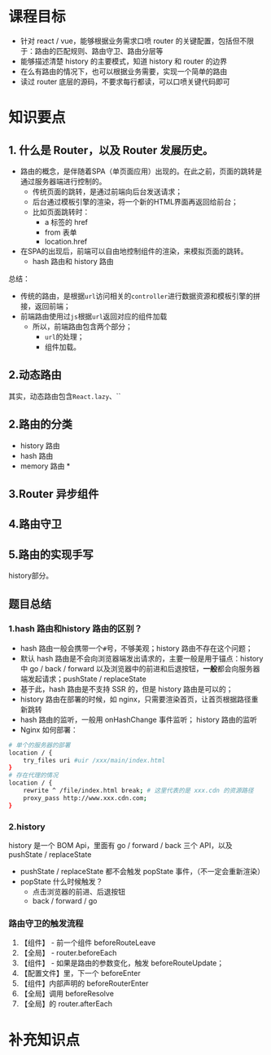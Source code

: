 # 课程目标

- 针对 react / vue，能够根据业务需求口喷 router 的关键配置，包括但不限于：路由的匹配规则、路由守卫、路由分层等
- 能够描述清楚 history 的主要模式，知道 history 和 router 的边界
- 在么有路由的情况下，也可以根据业务需要，实现一个简单的路由
- 读过 router 底层的源码，不要求每行都读，可以口喷关键代码即可

# 知识要点

## 1. 什么是 Router，以及 Router 发展历史。

- 路由的概念，是伴随着SPA（单页面应用）出现的。在此之前，页面的跳转是通过服务器端进行控制的。
  - 传统页面的跳转，是通过前端向后台发送请求；
  - 后台通过模板引擎的渲染，将一个新的HTML界面再返回给前台；
  - 比如页面跳转时：
    - a 标签的 href
    - from 表单
    - location.href
- 在SPA的出现后，前端可以自由地控制组件的渲染，来模拟页面的跳转。
  - hash 路由和 history 路由

总结：

* 传统的路由，是根据`url`访问相关的`controller`进行数据资源和模板引擎的拼接，返回前端；
* 前端路由使用过`js`根据`url`返回对应的组件加载
  * 所以，前端路由包含两个部分；
    * `url`的处理；
    * 组件加载。

## 2.动态路由

其实，动态路由包含`React.lazy`、``

## 2.路由的分类

- history 路由
- hash 路由
- memory 路由 *

## 3.Router 异步组件

## 4.路由守卫

## 5.路由的实现手写

history部分。

## 题目总结

### 1.hash 路由和history 路由的区别？

* hash 路由一般会携带一个`#`号，不够美观；history 路由不存在这个问题；
* 默认 hash 路由是不会向浏览器端发出请求的，主要一般是用于锚点：history 中 go / back / forward 以及浏览器中的前进和后退按钮，**一般**都会向服务器端发起请求；pushState / replaceState
* 基于此，hash 路由是不支持 SSR 的，但是 history 路由是可以的；
* history 路由在部署的时候，如 nginx，只需要渲染首页，让首页根据路径重新跳转
* hash 路由的监听，一般用 onHashChange 事件监听； history 路由的监听
* Nginx 如何部署：

```bash
# 单个的服务器的部署
location / {
    try_files uri #uir /xxx/main/index.html
}
# 存在代理的情况
location / {
    rewrite ^ /file/index.html break; # 这里代表的是 xxx.cdn 的资源路径
    proxy_pass http://www.xxx.cdn.com;
}
```

### 2.history

history 是一个 BOM Api，里面有 go / forward / back 三个 API，以及 pushState / replaceState

* pushState / replaceState 都不会触发 popState 事件，（不一定会重新渲染）
* popState 什么时候触发？
  * 点击浏览器的前进、后退按钮
  * back / forward / go

### 路由守卫的触发流程

1. 【组件】 - 前一个组件 beforeRouteLeave
2. 【全局】 - router.beforeEach
3. 【组件】 - 如果是路由的参数变化，触发 beforeRouteUpdate；
4. 【配置文件】里，下一个 beforeEnter
5. 【组件】内部声明的 beforeRouterEnter
6. 【全局】调用 beforeResolve
7. 【全局】的 router.afterEach

# 补充知识点